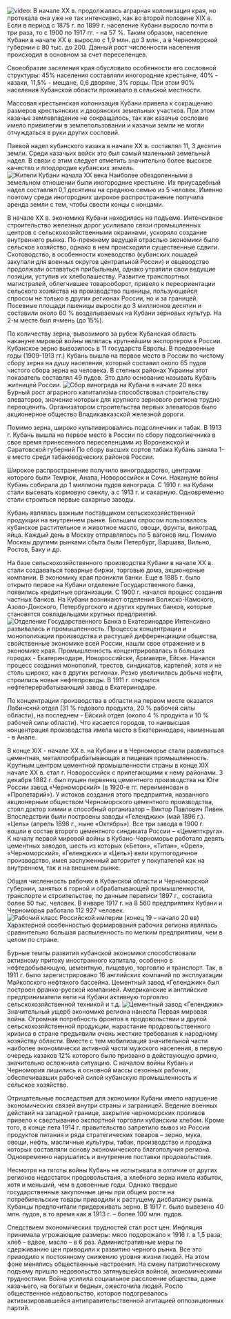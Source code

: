 ![video:](https://rutube.ru/video/a80e5cd2d0f72a8cb7f0b6a8cbe0aa77/ "")
В начале ХХ в. продолжалась аграрная колонизация края, но протекала она уже не так интенсивно, как во второй половине ХIХ в. Если в период с 1875 г. по 1899 г. население Кубани выросло почти в три раза, то с 1900 по 1917 гг. - на 57 %. Таким образом, население Кубани в начале ХХ в. выросло с 1,9 млн. до 3 млн., а в Черноморской губернии с 80 тыс. до 200. Данный рост численности населения происходил в основном за счет переселенцев.

Своеобразие заселения края обусловило особенности его сословной структуры: 45% населения составляли иногородние крестьяне, 40% - казаки, 11,5% - мещане, 0,6 дворяне, 3% горцы. При этом 90% населения Кубанской области проживало в сельской местности.

Массовая крестьянская колонизация Кубани привела к сокращению размеров крестьянских и дворянских земельных участков. При этом казачье землевладение не сокращалось, так как казачье сословие имело привилегии в землепользовании и казачьи земли не могли отчуждаться в руки других сословий.

Паевой надел кубанского казака в начале ХХ в. составлял 11, 3 десятин земли. Среди казачьих войск это был самый маленький земельный надел. В связи с этим следует отметить значительно более высокое качество и плодородие кубанских земель.
![](/4/1/1.jpg "Жители Кубани начала XX века")
Наиболее обездоленными в земельном отношении были иногородние крестьяне. Их приусадебный надел составлял 0,1 десятины на среднюю семью из 5 человек. Именно поэтому среди иногородних широкое распространение получила аренда земли с тем, чтобы свести концы с концами.

В начале ХХ в. экономика Кубани находилась на подъеме. Интенсивное строительство железных дорог усиливало связи промышленных центров с сельскохозяйственными окраинами, ускоряло создание внутреннего рынка. По-прежнему ведущей отраслью экономики было сельское хозяйство, однако в нем происходили существенные сдвиги. Скотоводство, в особенности коневодство (кубанских лошадей закупали для военных округов центральной России) и овцеводство продолжали оставаться прибыльным, однако утратили свои ведущие позиции, уступив их  хлебопашеству. Развитие транспортных магистралей, облегчившее товарооборот, привело к переориентации сельского хозяйства на производство пшеницы, пользующейся спросом не только в других регионах России, но и за границей. Посевные площади пшеницы выросли до 3 миллионов десятин и составили около 60 % возделываемых на Кубани зерновых культур. На 2-м месте был ячмень (до 15%).

По количеству зерна, вывозимого за рубеж Кубанская область накануне мировой войны являлась крупнейшим экспортером в России. Кубанское зерно вывозилось в 11 государств Европы. В предвоенные годы (1909-1913 гг.) Кубань вышла на первое место в России по чистому сбору зерна на душу населения, который составил около 65 пудов чистого сбора зерна на человека. В степных районах Украины этот показатель составлял 49 пудов. Это дало основание называть Кубань житницей России. 
![](/4/1/2.jpg "Сбор винограда на Кубани в начале 20 века")
Бурный рост аграрного капитализма способствовал строительству элеваторов, значение которых для крупного зернового региона трудно переоценить. Организатором строительства первых элеваторов было акционерное общество Владикавказской железной дороги. 

Помимо зерна, широко культивировались подсолнечник и табак. В 1913 г. Кубань вышла на первое место в России по сбору подсолнечника в свое время принесенного переселенцами из Воронежской и Саратовской губерний По сбору высших сортов табака Кубань заняла 1-е место среди табаководческих районов России. 

Широкое распространение получило виноградарство, центрами которого были Темрюк, Анапа, Новороссийск и Сочи. Накануне войны Кубань собирала до 1 миллиона пудов винограда. С 1910 г. на Кубани стали высевать кормовую свеклу, а с 1913 г. и сахарную. Одновременно стали строиться первые сахарные заводы.

Кубань являлась важным поставщиком сельскохозяйственной продукции на внутреннем рынке. Большим спросом пользовалось кубанское растительное и животное масло, овощи, фрукты, виноград, яйца. Каждый день в Москву отправлялось по 5 вагонов яиц. Помимо Москвы другими рынками сбыта были Петербург, Варшава, Вильно, Ростов, Баку и др. 

На базе сельскохозяйственного производства Кубани в начале ХХ в. стали создаваться товарные биржи, торговые дома, акционерные компании. В экономику края проникли банки. Еще в 1885 г. было открыто первое на Кубани отделение Государственного банка, появились кредитные организации. С 1900 г. начался процесс создания частных банков. На Кубани возникают отделения Волжско-Камского, Азово-Донского, Петербургского и других крупных банков, которые становятся совладельцами крупных предприятий.
![](/4/1/3.jpg "Отделение Государственного Банка в Екатеринодаре")
Интенсивно развивалась и промышленность. Процессы концентрации и монополизации производства и растущей дифференциации общества, свойственные экономике всей России, нашли свое отражение и в экономике края. Промышленность концентрировалась в больших городах - Екатеринодаре, Новороссийске, Армавире, Ейске. Начался процесс создания монополий, трестов, синдикатов, картелей, хотя и не столь широко, как в других регионах. Резко увеличилась добыча нефти, строились новые нефтепроводы. В 1911 г. открылся нефтеперерабатывающий завод в Екатеринодаре.

По концентрации производства в области на первом месте оказался Лабинскнй отдел (31 % годового продукта, 20 % рабочей силы области), на последнем - Ейский отдел (около 4 % продукта и 10 % рабочей силы области). Что касается городов, то наивысшая концентрация производства имела место в Екатеринодаре, наименьшая - в Анапе.

В конце XIX - начале XX в. на Кубани и в Черноморье стали развиваться цементная, металлообрабатывающая и пищевая промышленность. Крупным центром цементной промышленности страны в конце XIX начале XX в. стал г. Новороссийск с прилегающими к нему районами. 3 декабря 1882 г. был пущен первенец цементного производства на Юге России завод «Черноморский» (в 1920-е гг. переименован в «Пролетарий»). У истоков создания этого предприятия, названного акционерным обществом Черноморского цементного производства, стоял доктор химии и способный организатор – Виктор Павлович Ливен. Впоследствии были построены заводы «Геленджик» (май 1896 г.). «Цепь» (апрель 1898 г., ныне «Октябрь»). Все три завода в 1900 г. вошли в состав второго цементного синдиката России – «Цемепткруга». К началу первой мировой войны в Кубано-Черноморье работало девять цементных заводов, шесть из которых («Бетон», «Титан», «Орел», «Черноморский», «Геленджик» и «Цепь») вели круглогодичное производство, имея заслуженный авторитет у покупателей как на внутреннем, так и на внешнем рынке. 

 Общая численность рабочих в Кубанской области и Черноморской губернии, занятых в горной и обрабатывающей промышленности, транспорте и строительстве, по данным переписи 1897 г., составила более 50 тыс. человек. В январе 1917 г. на 8 560 предприятиях Кубани и Черноморья работало 112 927 человек. 
![](/4/1/4.jpg "Рабочий класс Российской империи (конец 19 – начало 20 вв)")
Характерной особенностью формирования рабочих региона являлась сравнительно большая распыленность по мелким предприятиям, чем в целом по стране.

Бурные темпы развития кубанской экономики способствовали активному притоку иностранного капитала, особенно в нефтедобывающую, цементную, пищевую, торговлю и транспорт. Так, в 1911 г. было зарегистрировано 16 английских компаний по эксплуатации Майкопского нефтяного бассейна. Цементный завод «Геленджик» был построен франко-русской компанией. Американские и английские предприниматели вели на Кубани активную торговлю сельскохозяйственной техникой и т.д. 
![](/4/1/5.jpg "Цементный завод «Геленджик»")
Значительный ущерб экономике региона нанесла Первая мировая война. Огромная потребность фронтов в продовольствии и другой сельскохозяйственной продукции, нарастание продовольственного кризиса в стране предъявили очень жесткие требования к народному хозяйству области. Вместе с тем мобилизация значительной части наиболее экономически активной части мужского населения, в первую очередь казаков 12% которого было призвано в действующую армию, значительно осложнила ситуацию. С началом войны Кубань и Черномория лишились и основной массы сезонных рабочих, обеспечивавших рабочей силой кубанскую промышленность и сельское хозяйство.

Отрицательные последствия для экономики Кубани имело нарушение экономических связей внутри страны и заграницей. Ведение военных действий на западной границе, закрытие черноморских проливов привело к свертыванию экспортной торговли кубанским хлебом. Кроме того, в конце лета 1914 г. правительство запретило вывоз из России продуктов питания и ряда стратегических товаров – зерно, мука, овощи, нефть, масличные культуры, табак, производство и продажа которых составляли основу экономического благополучия региона. Одновременно нарушались и внутренние поставки продовольствия. 

Несмотря на тяготы войны Кубань не испытывала в отличие от других регионов недостаток продовольствия, а хлебного зерна имела избыток, хотя и меньший, чем в довоенные годы. Однако твердые государственные закупочные цены при общем росте на потребительские товары приводили к растущему дисбалансу рынка. Кубанцы предпочитали придерживать зерно. В 1917 г. было вывезено 40 млн. пудов, в то время как в 1913 г. – более 100 млн. пудов.

Следствием экономических трудностей стал рост цен. Инфляция принимала угрожающие размеры: мясо подорожало к 1916 г. в 1,5 раза; хлеб – вдвое, масло – в 6 раз. Административные меры по сдерживанию цен приводили к развитию черного рынка. Все это приводило к постоянному снижению уровня жизни людей. На этом фоне менялись общественные настроения. На смену патриотическому подъему пришло недовольство затянувшейся войной, экономическими трудностями. Война усилила социальное расслоение общества, даже казачьего, на богатых и бедных, ожесточила людей. Росло общественное недовольство, которое подогревалось активизировавшейся антиправительственной агитацией оппозиционных партий.

